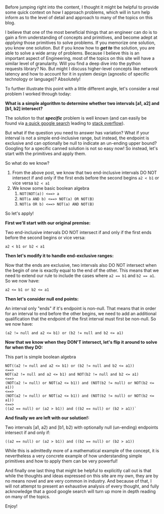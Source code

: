 Before jumping right into the content, I thought it might be helpful to provide some quick context on how I approach problems, which will in turn help inform as to the level of detail and approach to many of the topics on this blog.

I believe that one of the most beneficial things that an engineer can do is to gain a firm understanding of concepts and primitives, and become adept at _applying_ those primitives to solve problems.  If you memorize one solution, you know one solution.  But if you know how to _**get to**_ the solution, you are able to solve a wide array of problems.  Because I believe this is an important aspect of Engineering, most of the topics on this site will have a similar level of granularity.  Will you find a deep dive into the python requests library?  No.  But might I discuss higher-level concepts like network latency and how to account for it in system design (agnostic of specific technology or language)?  Absolutely!


To further illustrate this point with a little different angle, let's consider a real problem I worked through today:

**What is a simple algorithm to determine whether two intervals [a1, a2] and [b1, b2] intersect?**

The solution to that _**specific**_ problem is well known (and can easily be found via [a quick google search](https://www.google.com/search?q=how+to+determine+if+two+intervals+overlap) leading to [stack overflow](https://stackoverflow.com/questions/3269434/whats-the-most-efficient-way-to-test-two-integer-ranges-for-overlap)).

But what if the question you need to answer has variation?  What if your interval is not a simple end-inclusive range, but instead, the endpoint is exclusive and can optionally be null to indicate an un-ending upper bound?  Googling for a specific canned solution is not so easy now!  So instead, let's start with the primitives and apply them.

So what do we know?

1. From the above post, we know that two end-inclusive intervals DO NOT intersect if and only if the first ends before the second begins `a2 < b1` or vice versa `b2 < a1`
2. We know some basic boolean algebra
    1. `NOT(NOT(a)) <==> a`
    2. `NOT(a AND b) <==> NOT(a) OR NOT(B)`
    3. `NOT(a OR b) <==> NOT(a) AND NOT(B)`

So let's apply!

**First we'll start with our original premise:**

Two end-inclusive intervals DO NOT intersect if and only if the first ends before the second begins or vice versa:

    a2 < b1 or b2 < a1

**Then let's modify it to handle end-exclusive ranges:**

Now that the ends are exclusive, two intervals also DO NOT intersect when the begin of one is exactly equal to the end of the other.  This means that we need to extend our rule to include the cases where `a2 == b1` and `b2 == a1`.  So we now have:

    a2 <= b1 or b2 <= a1

**Then let's consider null end points:**

An interval only "ends" if it's endpoint is non-null.  That means that in order for an interval to end before the other begins, we need to add an additional qualification that the endpoint of the first interval must first be non-null.  So we now have:

    (a2 != null and a2 <= b1) or (b2 != null and b2 <= a1)

**Now that we know when they DON'T intersect, let's flip it around to solve for when they DO:**

This part is simple boolean algebra

    NOT((a2 != null and a2 <= b1) or (b2 != null and b2 <= a1))
    <==>
    NOT(a2 != null and a2 <= b1) and NOT(b2 != null and b2 <= a1)
    <==>
    (NOT(a2 != null) or NOT(a2 <= b1)) and (NOT(b2 != null) or NOT(b2 <= a1))
    <==>
    (NOT(a2 != null) or NOT(a2 <= b1)) and (NOT(b2 != null) or NOT(b2 <= a1))
    <==>
    ((a2 == null) or (a2 > b1)) and ((b2 == null) or (b2 > a1))`

**And finally we are left with our solution!:**

Two intervals [a1, a2) and [b1, b2) with optionally null (un-ending) endpoints intersect if and only if:

    ((a2 == null) or (a2 > b1)) and ((b2 == null) or (b2 > a1))


While this is admittedly more of a mathematical example of the concept, it is nevertheless a very concrete example of how understanding simple primitives and how to apply them can be very powerful!


And finally one last thing that might be helpful to explicitly call out is that while the thoughts and ideas expressed on this site are my own, they are by no means novel and are very common in industry.  And because of that, I will not attempt to present an exhaustive analysis of every thought, and fully acknowledge that a good google search will turn up more in depth reading on many of the topics.  

Enjoy!
